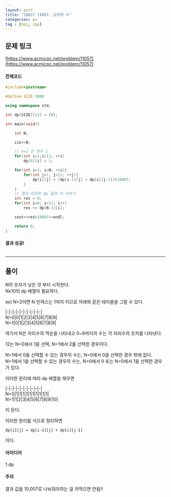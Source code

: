 ```yaml
---
layout: post
title: "[BOJ] 11057. 오르막 수"
categories: ps
tag : [boj, cpp]
---
```


## 문제 링크<br>
 [https://www.acmicpc.net/problem/11057](https://www.acmicpc.net/problem/11057)<br>

#### 전체코드<br>
```cpp
#include<iostream>

#define SIZE 1000

using namespace std;

int dp[SIZE][11] = {0};

int main(void){

    int N;

    cin>>N;

    // n=1 인 경우 1
    for(int i=1;i<11; ++i)
        dp[0][i] = 1;

    for(int i=1; i<N; ++i){
        for(int j=1; j<11; ++j){
            dp[i][j] = (dp[i-1][j] + dp[i][j-1])%10007;
        }
    }
    // 결과 마지막 dp 결과 다 더하기
    int res = 0;
    for(int i=0; i<11; i++)
        res += dp[N-1][i];

    cout<<res%10007<<endl;

    return 0;
}
```

#### 결과 성공!<br>
![]()

---

## 풀이<br>
N의 숫자가 낮은 것 부터 시작한다.  
Nx10의 dp 배열이 필요하다. 

ex) N=2이면 N 인덱스는 1까지 이므로 아래와 같은 테이블을 그릴 수 있다.  

|-|-|-|-|-|-|-|-|-|-|  
N=0|0|1|2|3|4|5|6|7|8|9|  
N=1|0|1|2|3|4|5|6|7|8|9|

여기서 N은 자리수의 역순을 나타내고 0~9까지의 수는 각 자리수의 숫자를 나타낸다.  

12는 N=0에서 1을 선택, N=1에서 2를 선택한 경우이다. 

N=1에서 0을 선택할 수 있는 경우의 수는, N=0에서 0을 선택한 경우 밖에 없다.  
N=1에서 1을 선택할 수 있는 경우의 수는, N=0에서 0 또는 N=0에서 1을 선택한 경우가 있다.  

이러한 원리에 따라 dp 배열을 채우면  

|-|-|-|-|-|-|-|-|-|-|  
N=0|1|1|1|1|1|1|1|1|1|1|  
N=1|1|2|3|4|5|6|7|8|9|10|

이 된다.

이러한 원리를 식으로 정리하면  

`dp[i][j] = dp[i-1][j] + dp[i][j-1]`  

이다. 

#### 아이디어 <br>
1.dp<br>

#### 주의 <br> 
결과 값을 10,007로 나눠줘야하는 걸 까먹으면 안됨!!  

